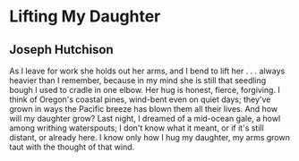 # Lifting My Daughter
## Joseph Hutchison
As I leave for work she holds out her arms, and I
bend to lift her . . . always heavier than I remember,
because in my mind she is still that seedling bough
I used to cradle in one elbow. Her hug is honest,
fierce, forgiving. I think of Oregon's coastal pines,
wind-bent even on quiet days; they've grown in ways
the Pacific breeze has blown them all their lives.
And how will my daughter grow? Last night, I dreamed
of a mid-ocean gale, a howl among writhing waterspouts;
I don't know what it meant, or if it's still distant,
or already here. I know only how I hug my daughter,
my arms grown taut with the thought of that wind.